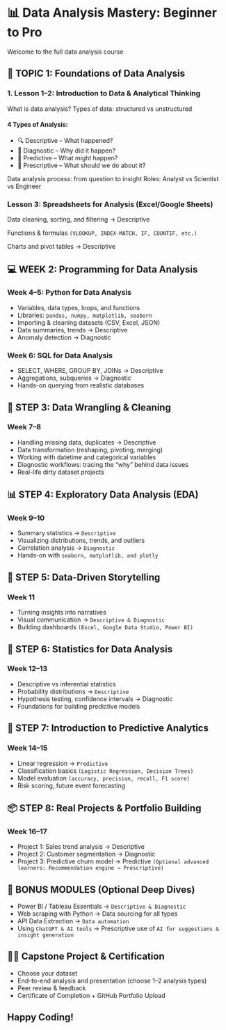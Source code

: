# 📊 Data Analysis Mastery: Beginner to Pro
Welcome to the full data analysis course

## 🧱 TOPIC 1: Foundations of Data Analysis
### 1. Lesson 1–2: Introduction to Data & Analytical Thinking
What is data analysis?
Types of data: structured vs unstructured
#### 4 Types of Analysis:
- 🔍 Descriptive – What happened?
- 🧭 Diagnostic – Why did it happen?
- 🔮 Predictive – What might happen?
- 🧠 Prescriptive – What should we do about it?


Data analysis process: from question to insight
Roles: Analyst vs Scientist vs Engineer

### Lesson 3: Spreadsheets for Analysis (Excel/Google Sheets)
Data cleaning, sorting, and filtering → Descriptive

Functions & formulas ```(VLOOKUP, INDEX-MATCH, IF, COUNTIF, etc.)```

Charts and pivot tables → Descriptive

## 💻 WEEK 2: Programming for Data Analysis
### Week 4–5: Python for Data Analysis
- Variables, data types, loops, and functions
- Libraries: ``` pandas, numpy, matplotlib, seaborn ```
- Importing & cleaning datasets (CSV, Excel, JSON)
- Data summaries, trends → Descriptive
- Anomaly detection → Diagnostic

### Week 6: SQL for Data Analysis
- SELECT, WHERE, GROUP BY, JOINs → Descriptive
- Aggregations, subqueries → Diagnostic
- Hands-on querying from realistic databases

## 📐 STEP 3: Data Wrangling & Cleaning
### Week 7–8
- Handling missing data, duplicates → Descriptive
- Data transformation (reshaping, pivoting, merging)
- Working with datetime and categorical variables
- Diagnostic workflows: tracing the “why” behind data issues
- Real-life dirty dataset projects


## 📊 STEP 4: Exploratory Data Analysis (EDA)
### Week 9–10
- Summary statistics → ```Descriptive```
- Visualizing distributions, trends, and outliers
- Correlation analysis → ```Diagnostic```
- Hands-on with ```seaborn, matplotlib, and plotly```

## 🧠 STEP 5: Data-Driven Storytelling
### Week 11
- Turning insights into narratives
- Visual communication → ```Descriptive & Diagnostic```
- Building dashboards ```(Excel, Google Data Studio, Power BI)```

## 🧮 STEP 6: Statistics for Data Analysis
### Week 12–13
- Descriptive vs inferential statistics
- Probability distributions → ```Descriptive```
- Hypothesis testing, confidence intervals → Diagnostic
- Foundations for building predictive models

## 🧠 STEP 7: Introduction to Predictive Analytics
### Week 14–15
- Linear regression → ```Predictive```
- Classification basics ```(Logistic Regression, Decision Trees)```
- Model evaluation ```(accuracy, precision, recall, F1 score)```
- Risk scoring, future event forecasting

## 📦 STEP 8: Real Projects & Portfolio Building
### Week 16–17
- Project 1: Sales trend analysis → Descriptive
- Project 2: Customer segmentation → Diagnostic
- Project 3: Predictive churn model → Predictive
```(Optional advanced learners: Recommendation engine → Prescriptive)```



## 🧰 BONUS MODULES (Optional Deep Dives)
- Power BI / Tableau Essentials → ```Descriptive & Diagnostic```
- Web scraping with Python → Data sourcing for all types
- API Data Extraction → ```Data automation```
- Using ```ChatGPT & AI tools``` → Prescriptive use of ``AI for suggestions & insight generation``


## 🧑‍💻 Capstone Project & Certification
- Choose your dataset
- End-to-end analysis and presentation (choose 1–2 analysis types)
- Peer review & feedback
- Certificate of Completion + GitHub Portfolio Upload


## Happy Coding!
